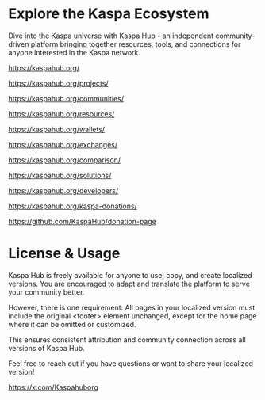 # Explore the Kaspa Ecosystem
Dive into the Kaspa universe with Kaspa Hub - an independent community-driven platform bringing together resources, tools, and connections for anyone interested in the Kaspa network.

https://kaspahub.org/

https://kaspahub.org/projects/

https://kaspahub.org/communities/

https://kaspahub.org/resources/

https://kaspahub.org/wallets/

https://kaspahub.org/exchanges/

https://kaspahub.org/comparison/

https://kaspahub.org/solutions/

https://kaspahub.org/developers/

https://kaspahub.org/kaspa-donations/

https://github.com/KaspaHub/donation-page


# License & Usage

Kaspa Hub is freely available for anyone to use, copy, and create localized versions. You are encouraged to adapt and translate the platform to serve your community better.

However, there is one requirement:
All pages in your localized version must include the original &lt;footer&gt; element unchanged, except for the home page where it can be omitted or customized.

This ensures consistent attribution and community connection across all versions of Kaspa Hub.

Feel free to reach out if you have questions or want to share your localized version!

https://x.com/Kaspahuborg
